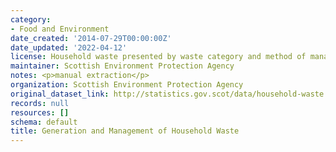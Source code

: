 ```yaml
---
category:
- Food and Environment
date_created: '2014-07-29T00:00:00Z'
date_updated: '2022-04-12'
license: Household waste presented by waste category and method of management
maintainer: Scottish Environment Protection Agency
notes: <p>manual extraction</p>
organization: Scottish Environment Protection Agency
original_dataset_link: http://statistics.gov.scot/data/household-waste
records: null
resources: []
schema: default
title: Generation and Management of Household Waste
---
```

